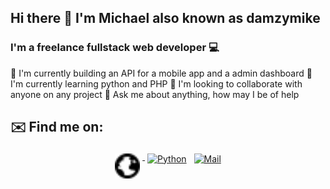 ## Hi there 👋 I'm Michael also known as damzymike

### I'm a freelance fullstack web developer 💻

🔭 I'm currently building an API for a mobile app and a admin dashboard
🌱 I'm currently learning python and PHP
👯 I'm looking to collaborate with anyone on any project
💬 Ask me about anything, how may I be of help

## ✉️ Find me on:
<p align="center">
 <a href="https://damzymichael.github.io/" target="_blank" rel="noopener noreferrer"> <img src="https://raw.githubusercontent.com/iconic/open-iconic/master/svg/globe.svg" alt="github" height="40" style="vertical-align:top; margin:4px"> </a>
 <a href="https://linkedin.com/in/" target="_blank" rel="noopener noreferrer"> <img src="https://cdn.jsdelivr.net/npm/simple-icons@v3/icons/linkedin.svg" alt="Python" height="40" style="vertical-align:top; margin:4px"></a>
 <a href="mailto:damzymike@gmail.com"> <img src="https://cdn.jsdelivr.net/npm/simple-icons@v3/icons/gmail.svg" alt="Mail" height="40" style="vertical-align:top; margin:4px"></a>
</p>

<!--
**damzymichael/damzymichael** is a ✨ _special_ ✨ repository because its `README.md` (this file) appears on your GitHub profile.

Here are some ideas to get you started:

- 🤔 I’m looking for help with ...
- 📫 How to reach me: ...
- 😄 Pronouns: ...
- ⚡ Fun fact: ...
-->
